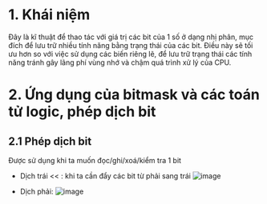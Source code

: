 # 1. Khái niệm
  Đây là kĩ thuật để thao tác với giá trị các bit của 1 số ở dạng nhị phân, mục đích để lưu trữ
  nhiều tính năng bằng trạng thái của các bit. Điều này sẽ tối ưu hơn so với việc sử dụng các biến
  riêng lẽ, để lưu trữ trạng thái các tính năng tránh gây lãng phí vùng nhớ và chậm quá trình xử lý
  của CPU.
# 2. Ứng dụng của bitmask và các toán tử logic, phép dịch bit
## 2.1 Phép dịch bit
  Được sử dụng khi ta muốn đọc/ghi/xoá/kiểm tra 1 bit
  + Dịch trái << : khi ta cần đẩy các bit từ phải sang trái
![image](https://github.com/user-attachments/assets/362ee055-e494-428d-a98d-eab40de8eab9)

  + Dịch phải:
![image](https://github.com/user-attachments/assets/db93c385-7682-411d-8e92-261ad609acfa)



